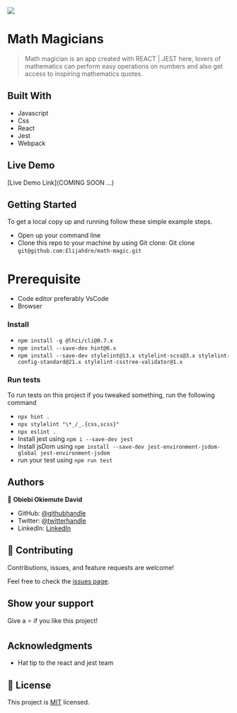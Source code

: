 ![](https://img.shields.io/badge/Microverse-blueviolet)

# Math Magicians

> Math magician is an app created with REACT | JEST here, lovers of mathematics can perform easy operations on numbers and also get access to inspiring mathematics quotes.

## Built With

- Javascript
- Css
- React
- Jest
- Webpack

## Live Demo

[Live Demo Link](COMING SOON ...)

## Getting Started

To get a local copy up and running follow these simple example steps.

- Open up your command line
- Clone this repo to your machine by using Git clone: Git clone `git@github.com:Elijahdre/math-magic.git`

# Prerequisite

- Code editor preferably VsCode
- Browser

### Install

- `npm install -g @lhci/cli@0.7.x`
- `npm install --save-dev hint@6.x`
- `npm install --save-dev stylelint@13.x stylelint-scss@3.x stylelint-config-standard@21.x stylelint-csstree-validator@1.x`

### Run tests

To run tests on this project if you tweaked something, run the following command

- `npx hint .`
- `npx stylelint "\*_/_.{css,scss}"`
- `npx eslint .`
- Install jest using `npm i --save-dev jest`
- Install jsDom using `npm install --save-dev jest-environment-jsdom-global jest-environment-jsdom`
- run your test using `npm run test`

## Authors

👤 **Obiebi Okiemute David**

- GitHub: [@githubhandle](https://github.com/Elijahdre)
- Twitter: [@twitterhandle](https://twitter.com/kingglijah)
- LinkedIn: [LinkedIn](https://www.linkedin.com/in/elijah-odjegba-862708179/)

## 🤝 Contributing

Contributions, issues, and feature requests are welcome!

Feel free to check the [issues page](https://github.com/Elijahdre/math-magic/issues).

## Show your support

Give a ⭐️ if you like this project!

## Acknowledgments

- Hat tip to the react and jest team

## 📝 License

This project is [MIT](./LICENSE) licensed.
